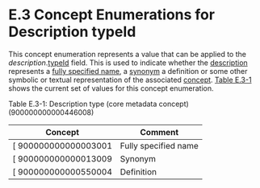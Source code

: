 # E.3 Concept Enumerations for Description typeId

This concept enumeration represents a value that can be applied to the _description_.[typeId](https://confluence.ihtsdotools.org/display/DOCRELFMT/typeId+\(field\)) field. This is used to indicate whether the [description](https://confluence.ihtsdotools.org/display/DOCGLOSS/description) represents a [fully specified name](https://confluence.ihtsdotools.org/display/DOCGLOSS/fully+specified+name), a [synonym](https://confluence.ihtsdotools.org/display/DOCGLOSS/synonym) a definition or some other symbolic or textual representation of the associated [concept](https://confluence.ihtsdotools.org/display/DOCGLOSS/concept). [Table E.3-1](https://confluence.ihtsdotools.org/display/DOCRELFMT/E.3+Concept+Enumerations+for+Description+typeId#Table-desctype) shows the current set of values for this concept enumeration.

Table E.3-1: Description type (core metadata concept) (900000000000446008)

| **Concept**           | **Comment**          |
| --------------------- | -------------------- |
| \[ 900000000000003001 | Fully specified name |
| \[ 900000000000013009 | Synonym              |
| \[ 900000000000550004 | Definition           |
